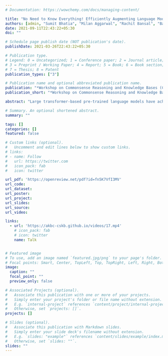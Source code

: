 ```yaml
---
# Documentation: https://wowchemy.com/docs/managing-content/

title: "No Need to Know Everything! Efficiently Augmenting Language Models With External Knowledge"
authors: [admin, "Sumit Bhatia", "Milan Aggarwal", "Rachit Bansal", "Balaji Krishnamurthy"]
date: 2021-09-11T22:43:22+05:30
doi: ""

# Schedule page publish date (NOT publication's date).
publishDate: 2021-03-26T22:43:22+05:30

# Publication type.
# Legend: 0 = Uncategorized; 1 = Conference paper; 2 = Journal article;
# 3 = Preprint / Working Paper; 4 = Report; 5 = Book; 6 = Book section;
# 7 = Thesis; 8 = Patent
publication_types: ["3"]

# Publication name and optional abbreviated publication name.
publication: "*Workshop on Commonsense Reasoning and Knowledge Bases (CSKB) at AKBC 2021*"
publication_short: "*Workshop on Commonsense Reasoning and Knowledge Bases (CSKB) at AKBC*"

abstract: "Large transformer-based pre-trained language models have achieved impressive performance on a variety of knowledge-intensive tasks and can capture semantic, syntactic, and factual knowledge in their parameters. However, storing large amounts of factual knowledge in the parameters of the model is sub-optimal given the resource requirements and ever-growing amounts of knowledge. Instead of packing all the knowledge in the model parameters, we argue that a more efficient alternative is to provide contextually relevant structured knowledge to the model and train it to use that knowledge. This allows the training of the language model to be de-coupled from the external knowledge source and the latter can be updated without affecting the parameters of the language model. Empirical evaluation using different subsets of LAMA probe reveals that such an approach allows smaller language models with access to external knowledge to achieve significant and robust outperformance over much larger language models."

# Summary. An optional shortened abstract.
summary: ""

tags: []
categories: []
featured: false

# Custom links (optional).
#   Uncomment and edit lines below to show custom links.
# links:
# - name: Follow
#   url: https://twitter.com
#   icon_pack: fab
#   icon: twitter

url_pdf: 'https://openreview.net/pdf?id=fn5K7VfI3MV'
url_code: 
url_dataset: 
url_poster:
url_project:
url_slides: 
url_source: 
url_video:

links:
  - url: 'https://akbc-cskb.github.io/videos/17.mp4'
    # icon_pack: fab
    # icon: twitter
    name: Talk


# Featured image
# To use, add an image named `featured.jpg/png` to your page's folder. 
# Focal points: Smart, Center, TopLeft, Top, TopRight, Left, Right, BottomLeft, Bottom, BottomRight.
image:
  caption: ""
  focal_point: ""
  preview_only: false

# Associated Projects (optional).
#   Associate this publication with one or more of your projects.
#   Simply enter your project's folder or file name without extension.
#   E.g. `internal-project` references `content/project/internal-project/index.md`.
#   Otherwise, set `projects: []`.
projects: []

# Slides (optional).
#   Associate this publication with Markdown slides.
#   Simply enter your slide deck's filename without extension.
#   E.g. `slides: "example"` references `content/slides/example/index.md`.
#   Otherwise, set `slides: ""`.
slides: ""
---
```

